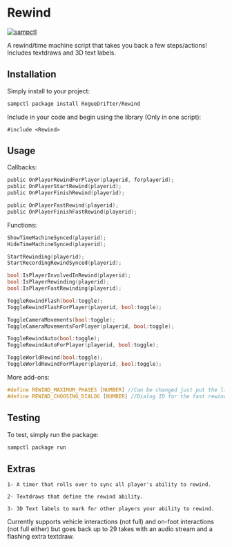 # Rewind

[![sampctl](https://shields.southcla.ws/badge/sampctl-Rewind-2f2f2f.svg?style=for-the-badge)](https://github.com/RogueDrifter/Rewind)

A rewind/time machine script that takes you back a few steps/actions! Includes textdraws and 3D text labels.

## Installation

Simply install to your project:

```bash
sampctl package install RogueDrifter/Rewind
```

Include in your code and begin using the library (Only in one script):

```pawn
#include <Rewind>
```

## Usage

Callbacks:
```C
public OnPlayerRewindForPlayer(playerid, forplayerid);
public OnPlayerStartRewind(playerid);
public OnPlayerFinishRewind(playerid);

public OnPlayerFastRewind(playerid);
public OnPlayerFinishFastRewind(playerid);
```

Functions:
```C
ShowTimeMachineSynced(playerid);
HideTimeMachineSynced(playerid);

StartRewinding(playerid);
StartRecordingRewindSynced(playerid);

bool:IsPlayerInvolvedInRewind(playerid);
bool:IsPlayerRewinding(playerid);
bool:IsPlayerFastRewinding(playerid);

ToggleRewindFlash(bool:toggle);
ToggleRewindFlashForPlayer(playerid, bool:toggle);

ToggleCameraMovements(bool:toggle);
ToggleCameraMovementsForPlayer(playerid, bool:toggle);

ToggleRewindAuto(bool:toggle);
ToggleRewindAutoForPlayer(playerid, bool:toggle);

ToggleWorldRewind(bool:toggle);
ToggleWorldRewindForPlayer(playerid, bool:toggle);

```

More add-ons:
```C
#define REWIND_MAXIMUM_PHASES [NUMBER] //Can be changed just put the line with your number before the include.
#define REWIND_CHOOSING_DIALOG [NUMBER] //Dialog ID for the fast rewind you can change for whatever reason
```

## Testing
To test, simply run the package:

```bash
sampctl package run
```
## Extras
```
1- A timer that rolls over to sync all player's ability to rewind.

2- Textdraws that define the rewind ability.

3- 3D Text labels to mark for other players your ability to rewind.
```
Currently supports vehicle interactions (not full) and on-foot interactions (not full either) but goes back up to 29 takes with an audio stream and a flashing extra textdraw.
